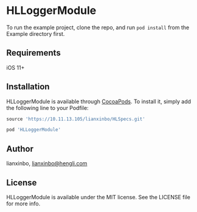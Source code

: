 # HLLoggerModule

To run the example project, clone the repo, and run `pod install` from the Example directory first.

## Requirements

iOS 11+

## Installation

HLLoggerModule is available through [CocoaPods](https://cocoapods.org). To install
it, simply add the following line to your Podfile:

```ruby
source 'https://10.11.13.105/lianxinbo/HLSpecs.git'

pod 'HLLoggerModule'
```

## Author

lianxinbo, lianxinbo@hengli.com

## License

HLLoggerModule is available under the MIT license. See the LICENSE file for more info.
